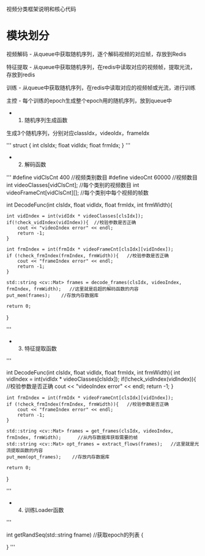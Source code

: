 
视频分类框架说明和核心代码


# 模块划分

视频解码 - 从queue中获取随机序列，逐个解码视频的对应帧，存放到Redis

特征提取 - 从queue中获取随机序列，在redis中读取对应的视频帧，提取光流，存放到redis

训练 - 从queue中获取随机序列，在redis中读取对应的视频帧或光流，进行训练

主控 - 每个训练的epoch生成整个epoch用的随机序列，放到queue中


* 1. 随机序列生成函数

生成3个随机序列，分别对应classIdx，videoIdx，frameIdx


'''
struct {
	int clsIdx;
	float vidIdx;
	float frmIdx;
}
'''

* 2. 解码函数


'''
#define vidClsCnt 400 			//视频类别数目
#define videoCnt 	60000 			//视频数目
int videoClasses[vidClsCnt]; 	//每个类别的视频数目
int videoFrameCnt[vidClsCnt][]; 	//每个类别中每个视频的帧数

int DecodeFunc(int clsIdx, float vidIdx, float frmIdx, int frmWidth){

	int vidIndex = int(vidIdx * videoClasses[clsIdx]);
	if(!check_vidIndex(vidIndex)){	//校验参数是否正确
		cout << "videoIndex error" << endl;
		return -1;
	}

	int frmIndex = int(frmIdx * videoFrameCnt[clsIdx][vidIndex]);
	if (!check_frmIndex(frmIndex, frmWidth)){	//校验参数是否正确
		cout << "frameIndex error" << endl;
		return -1;
	}

	std::string <cv::Mat> frames = decode_frames(clsIdx, videoIndex, frmIndex, frmWidth);	//这里就是启超的解码函数的内容
	put_mem(frames);	//存放内存数据库

	return 0;
}

'''

* 3. 特征提取函数

'''

int DecodeFunc(int clsIdx, float vidIdx, float frmIdx, int frmWidth){
	int vidIndex = int(vidIdx * videoClasses[clsIdx]);
	if(!check_vidIndex(vidIndex)){	//校验参数是否正确
		cout << "videoIndex error" << endl;
		return -1;
	}

	int frmIndex = int(frmIdx * videoFrameCnt[clsIdx][vidIndex]);
	if (!check_frmIndex(frmIndex, frmWidth)){	//校验参数是否正确
		cout << "frameIndex error" << endl;
		return -1;
	}

	std::string <cv::Mat> frames = get_frames(clsIdx, videoIndex, frmIndex, frmWidth);		//从内存数据库获取需要的帧
	std::string <cv::Mat> opt_frames = extract_flows(frames);	//这里就是光流提取函数的内容
	put_mem(opt_frames);	//存放内存数据库

	return 0;
}

'''

* 4. 训练Loader函数

'''

int getRandSeq(std::string fname)	//获取epoch的列表
{
	
}
'''







